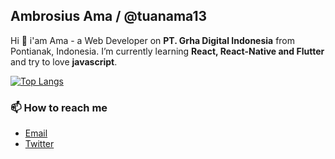 ## Ambrosius Ama / @tuanama13

Hi 🙌 i'am Ama - a Web Developer on **PT. Grha Digital Indonesia** from Pontianak, Indonesia. I’m currently learning **React, React-Native and Flutter** and try to love **javascript**.

[![Top Langs](https://github-readme-stats.vercel.app/api/top-langs/?username=tuanama13&show_icons=true&count_private=true)](https://github.com/anuraghazra/github-readme-stats)

### 📫 How to reach me

* [Email](mailto:tuanama7@gmail.com)
* [Twitter](https://twitter.com/ambrosiusama7)
